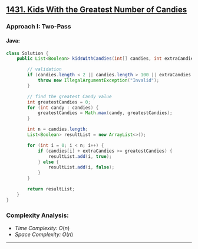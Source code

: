 ## [1431. Kids With the Greatest Number of Candies](https://leetcode.com/problems/kids-with-the-greatest-number-of-candies/description/?envType=study-plan-v2&envId=leetcode-75)

### Approach I: Two-Pass

#### Java:
```java
class Solution {
    public List<Boolean> kidsWithCandies(int[] candies, int extraCandies) {

        // validation
        if (candies.length < 2 || candies.length > 100 || extraCandies < 1 || extraCandies > 50) {
            throw new IllegalArgumentException("Invalid");
        }

        // find the greatest Candy value
        int greatestCandies = 0;
        for (int candy : candies) {
            greatestCandies = Math.max(candy, greatestCandies);
        }

        int n = candies.length;
        List<Boolean> resultList = new ArrayList<>();

        for (int i = 0; i < n; i++) {
            if (candies[i] + extraCandies >= greatestCandies) {
                resultList.add(i, true);
            } else {
                resultList.add(i, false);
            }
        }

        return resultList;
    }
}
```

[//]: # (#### Go:)

[//]: # (```go)

[//]: # (func solution&#40;&#41; {)

[//]: # ()
[//]: # (})

[//]: # (```)

### Complexity Analysis:

- *Time Complexity:* $O(n)$
- *Space Complexity:* $O(n)$

---

